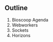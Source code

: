 ##  Outline

1. Bioscoop Agenda <!-- .element class="fragment" -->
2. Webworkers <!-- .element class="fragment" -->
3. Sockets <!-- .element class="fragment" -->
4. Horizons <!-- .element class="fragment" -->
